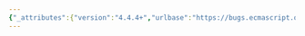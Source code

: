 ```yaml
---
{"_attributes":{"version":"4.4.4+","urlbase":"https://bugs.ecmascript.org/","maintainer":"dherman@mozilla.com"},"bug":{"bug_id":3782,"creation_ts":"2015-02-05 15:19:00 -0800","short_desc":"9.2.9 MakeConstructor: Invalid assertion in step 4","delta_ts":"2015-02-12 12:17:44 -0800","product":"Draft for 6th Edition","component":"technical issue","version":"Rev 32: February 2, 2015 Draft","rep_platform":"All","op_sys":"All","bug_status":"RESOLVED","resolution":"FIXED","priority":"Normal","bug_severity":"normal","everconfirmed":true,"reporter":{"uid":"andrebargull","name":"André Bargull"},"assigned_to":{"uid":"allen","name":"Allen Wirfs-Brock"},"long_desc":[{"commentid":12155,"comment_count":0,"who":{"uid":"andrebargull","name":"André Bargull"},"bug_when":"2015-02-05 15:19:51 -0800","thetext":"9.2.9 MakeConstructor (F, writablePrototype, prototype) Abstract Operation\n\nStep 4.\n\nIf `prototype` was provided, `installNeeded` is always false, so step 8 does not even get executed. That means the assertion in step 4 is not even needed.\n\n\nLater: I've just read the intro text and step 4 actually violates the contract for MakeConstructor. Oops... I won't say who suggested adding that assertion... :-/"},{"commentid":12172,"comment_count":1,"who":{"uid":"allen","name":"Allen Wirfs-Brock"},"bug_when":"2015-02-05 16:07:36 -0800","thetext":"fixed in rev33 editor's draft\n\nI guess I also should have read the into text..."},{"commentid":12476,"comment_count":2,"who":{"uid":"allen","name":"Allen Wirfs-Brock"},"bug_when":"2015-02-12 12:17:44 -0800","thetext":"fixed in rev33"}]}}
---
```

